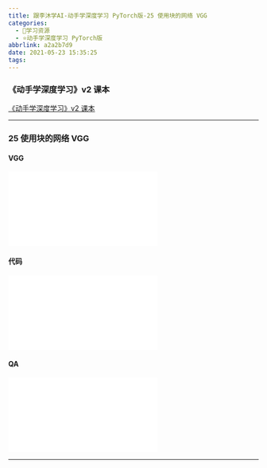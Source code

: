 ```yaml
---
title: 跟李沐学AI-动手学深度学习 PyTorch版-25 使用块的网络 VGG
categories:
  - 🌙学习资源
  - ⭐动手学深度学习 PyTorch版
abbrlink: a2a2b7d9
date: 2021-05-23 15:35:25
tags:
---
```


### 《动手学深度学习》v2 课本

[《动手学深度学习》v2 课本](http://zh.d2l.ai/)

***

### 25 使用块的网络 VGG

#### VGG

<iframe src="//player.bilibili.com/player.html?aid=375682529&bvid=BV1Ao4y117Pd&cid=342942152&page=1" scrolling="no" border="0" frameborder="no" framespacing="0" allowfullscreen="true"> </iframe>

<!--more-->

#### 代码

<iframe src="//player.bilibili.com/player.html?aid=375682529&bvid=BV1Ao4y117Pd&cid=342950623&page=2" scrolling="no" border="0" frameborder="no" framespacing="0" allowfullscreen="true"> </iframe>

#### QA

<iframe src="//player.bilibili.com/player.html?aid=375682529&bvid=BV1Ao4y117Pd&cid=342952293&page=3" scrolling="no" border="0" frameborder="no" framespacing="0" allowfullscreen="true"> </iframe>

***
